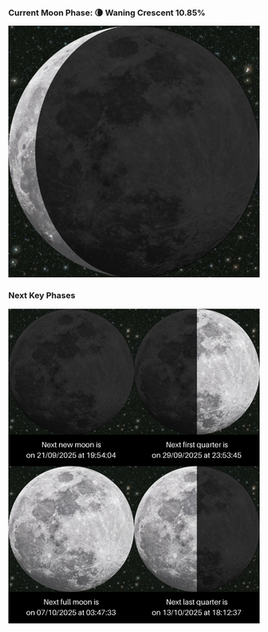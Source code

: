 ### Current Moon Phase: 🌘 Waning Crescent 10.85%
![Moon Phase](moonphase.png)
### Next Key Phases
![Gallery](gallery.png)